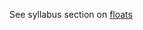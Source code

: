 See syllabus section on [floats](https://codeyourfuture.github.io/syllabus-master/js-core/week-04/lesson.html#floats)

